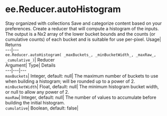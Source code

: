  
#  ee.Reducer.autoHistogram
Stay organized with collections  Save and categorize content based on your preferences. 
Create a reducer that will compute a histogram of the inputs. The output is a Nx2 array of the lower bucket bounds and the counts (or cumulative counts) of each bucket and is suitable for use per-pixel. Usage| Returns  
---|---  
`ee.Reducer.autoHistogram( _maxBuckets_, _minBucketWidth_, _maxRaw_, _cumulative_)`| Reducer  
Argument| Type| Details  
---|---|---  
`maxBuckets`| Integer, default: null| The maximum number of buckets to use when building a histogram; will be rounded up to a power of 2.  
`minBucketWidth`| Float, default: null| The minimum histogram bucket width, or null to allow any power of 2.  
`maxRaw`| Integer, default: null| The number of values to accumulate before building the initial histogram.  
`cumulative`| Boolean, default: false|   
